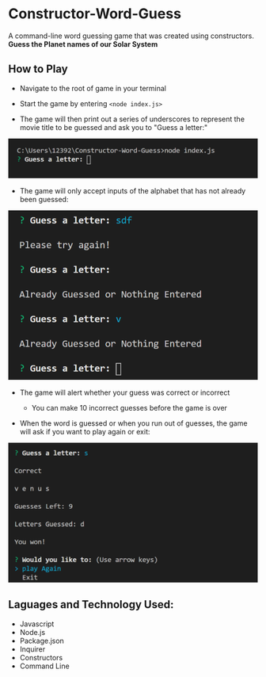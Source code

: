 # Constructor-Word-Guess
A command-line word guessing game that was created using constructors.
**Guess the Planet names of our Solar System**
## How to Play
- Navigate to the root of game in your terminal

- Start the game by entering `<node index.js>`

- The game will then print out a series of underscores to represent the movie title to be guessed and ask you to "Guess a letter:"

![](images/start-game.png)

- The game will only accept inputs of the alphabet that has not already been guessed:

![](images/input-validation.png)

- The game will alert whether your guess was correct or incorrect
    - You can make 10 incorrect guesses before the game is over

- When the word is guessed or when you run out of guesses, the game will ask if you want to play again or exit:

![](images/you-win.png)

## Laguages and Technology Used:
- Javascript
- Node.js
- Package.json
- Inquirer
- Constructors
- Command Line
